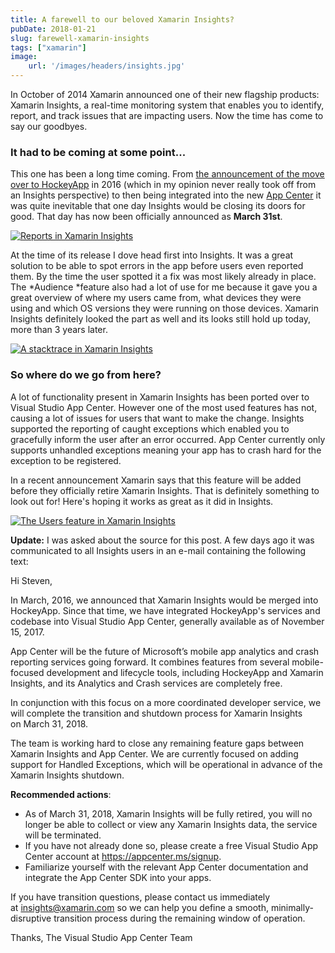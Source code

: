 ```yaml
---
title: A farewell to our beloved Xamarin Insights?
pubDate: 2018-01-21
slug: farewell-xamarin-insights
tags: ["xamarin"]
image:
    url: '/images/headers/insights.jpg'
---
```


In October of 2014 Xamarin announced one of their new flagship products: Xamarin Insights, a real-time monitoring system that enables you to identify, report, and track issues that are impacting users. Now the time has come to say our goodbyes.

### It had to be coming at some point...

This one has been a long time coming. From [the announcement of the move over to HockeyApp](https://www.hockeyapp.net/blog/2016/03/31/welcome-xamarin-insights-users.html) in 2016 (which in my opinion never really took off from an Insights perspective) to then being integrated into the new [App Center](https://www.thewissen.io/crash-reporting-analytics-xamarin/) it was quite inevitable that one day Insights would be closing its doors for good. That day has now been officially announced as **March 31st**.

[![Reports in Xamarin Insights](/images/posts/InsightsReports-1024x683.png)](/images/posts/InsightsReports.png)

At the time of its release I dove head first into Insights. It was a great solution to be able to spot errors in the app before users even reported them. By the time the user spotted it a fix was most likely already in place. The *Audience *feature also had a lot of use for me because it gave you a great overview of where my users came from, what devices they were using and which OS versions they were running on those devices. Xamarin Insights definitely looked the part as well and its looks still hold up today, more than 3 years later.

[![A stacktrace in Xamarin Insights](/images/posts/Insights-Stacktrace-1024x520.png)](/images/posts/Insights-Stacktrace.png)

### So where do we go from here?

A lot of functionality present in Xamarin Insights has been ported over to Visual Studio App Center. However one of the most used features has not, causing a lot of issues for users that want to make the change. Insights supported the reporting of caught exceptions which enabled you to gracefully inform the user after an error occurred. App Center currently only supports unhandled exceptions meaning your app has to crash hard for the exception to be registered.

In a recent announcement Xamarin says that this feature will be added before they officially retire Xamarin Insights. That is definitely something to look out for! Here's hoping it works as great as it did in Insights.

[![The Users feature in Xamarin Insights](/images/posts/Xamarin-Identify-1024x509.png)](/images/posts/Xamarin-Identify.png)

**Update:** I was asked about the source for this post. A few days ago it was communicated to all Insights users in an e-mail containing the following text:

Hi Steven,

In March, 2016, we announced that Xamarin Insights would be merged into HockeyApp. Since that time, we have integrated HockeyApp's services and codebase into Visual Studio App Center, generally available as of November 15, 2017.


App Center will be the future of Microsoft’s mobile app analytics and crash reporting services going forward. It combines features from several mobile-focused development and lifecycle tools, including HockeyApp and Xamarin Insights, and its Analytics and Crash services are completely free.

In conjunction with this focus on a more coordinated developer service, we will complete the transition and shutdown process for Xamarin Insights on March 31, 2018.

The team is working hard to close any remaining feature gaps between Xamarin Insights and App Center. We are currently focused on adding support for Handled Exceptions, which will be operational in advance of the Xamarin Insights shutdown.

**Recommended actions**:

* As of March 31, 2018, Xamarin Insights will be fully retired, you will no longer be able to collect or view any Xamarin Insights data, the service will be terminated. 
* If you have not already done so, please create a free Visual Studio App Center account at https://appcenter.ms/signup.
*  Familiarize yourself with the relevant App Center documentation and integrate the App Center SDK into your apps.

If you have transition questions, please contact us immediately at insights@xamarin.com so we can help you define a smooth, minimally-disruptive transition process during the remaining window of operation.

Thanks,
The Visual Studio App Center Team